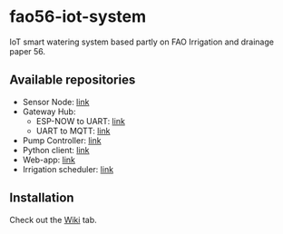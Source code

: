 # fao56-iot-system
IoT smart watering system based partly on FAO Irrigation and drainage paper 56.

## Available repositories

 - Sensor Node: [link](https://github.com/HeitererGarten/fao56-sensor-node)
 - Gateway Hub:
   - ESP-NOW to UART: [link](https://github.com/HeitererGarten/fao56-espnow-uart-hub)
   - UART to MQTT: [link](https://github.com/HeitererGarten/fao56-uart-mqtt-hub)
 - Pump Controller: [link](https://github.com/HeitererGarten/fao56-pump-control)
 - Python client: [link](https://github.com/HeitererGarten/fao56-py-client)
 - Web-app: [link](https://github.com/HeitererGarten/WebGarden)
 - Irrigation scheduler: [link](https://github.com/HeitererGarten/fao56_scheduler)

## Installation 
Check out the [Wiki](https://github.com/HeitererGarten/fao56-iot-system/wiki) tab.
